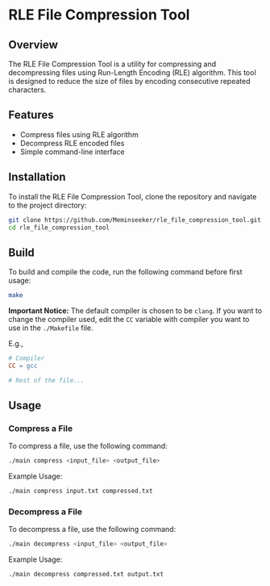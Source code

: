 # RLE File Compression Tool

## Overview

The RLE File Compression Tool is a utility for compressing and decompressing files using Run-Length Encoding (RLE) algorithm. This tool is designed to reduce the size of files by encoding consecutive repeated characters.

## Features

- Compress files using RLE algorithm
- Decompress RLE encoded files
- Simple command-line interface

## Installation

To install the RLE File Compression Tool, clone the repository and navigate to the project directory:

```bash
git clone https://github.com/Meminseeker/rle_file_compression_tool.git
cd rle_file_compression_tool
```

## Build

To build and compile the code, run the following command before first usage:

```bash
make
```

__Important Notice:__ The default compiler is chosen to be `clang`. If you want to change the compiler used, edit the `CC` variable with compiler you want to use in the `./Makefile` file.

E.g.,

```Makefile
# Compiler
CC = gcc

# Rest of the file...
```

## Usage

### Compress a File

To compress a file, use the following command:

```bash
./main compress <input_file> <output_file>
```

Example Usage:

```bash
./main compress input.txt compressed.txt
```

### Decompress a File

To decompress a file, use the following command:

```bash
./main decompress <input_file> <output_file>
```

Example Usage:

```bash
./main decompress compressed.txt output.txt
```

<!-- ## Contributing

Contributions are welcome! Please fork the repository and create a pull request with your changes.

## License

This project is licensed under the MIT License. See the [LICENSE](LICENSE) file for details.

## Contact

For any questions or suggestions, please open an issue or contact the repository owner. -->
